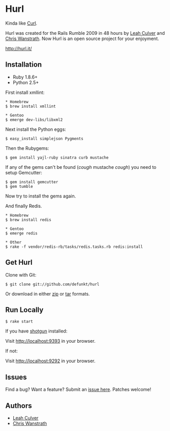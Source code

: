 Hurl
====

Kinda like [Curl](http://curl.haxx.se/).

Hurl was created for the Rails Rumble 2009 in 48 hours by [Leah Culver][2] and [Chris Wanstrath][3].
Now Hurl is an open source project for your enjoyment. 

<http://hurl.it/>


Installation
------------

* Ruby 1.8.6+
* Python 2.5+

First install xmllint:

    * Homebrew
    $ brew install xmllint

    * Gentoo
    $ emerge dev-libs/libxml2

Next install the Python eggs:

    $ easy_install simplejson Pygments

Then the Rubygems:

    $ gem install yajl-ruby sinatra curb mustache

If any of the gems can't be found (*cough* mustache *cough*) you need
to setup Gemcutter:

    $ gem install gemcutter
    $ gem tumble

Now try to install the gems again.

And finally Redis.

    * Homebrew
    $ brew install redis

    * Gentoo
    $ emerge redis

    * Other
    $ rake -f vendor/redis-rb/tasks/redis.tasks.rb redis:install

  
Get Hurl
--------

Clone with Git:

    $ git clone git://github.com/defunkt/hurl

Or download in either [zip](http://github.com/defunkt/hurl/zipball/master) or [tar](http://github.com/defunkt/hurl/tarball/master) formats.


Run Locally
-----------

    $ rake start

If you have [shotgun](http://github.com/rtomayko/shotgun) installed:

Visit <http://localhost:9393> in your browser.

If not:

Visit <http://localhost:9292> in your browser.


Issues
------

Find a bug? Want a feature? Submit an [issue here](http://github.com/defunkt/hurl/issues). Patches welcome! 


Authors
-------

* [Leah Culver][2]
* [Chris Wanstrath][3]


[1]: http://r09.railsrumble.com/
[2]: http://github.com/leah
[3]: http://github.com/defunkt